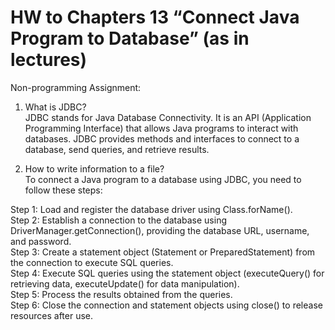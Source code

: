 # HW to Chapters 13 “Connect Java Program to Database” (as in lectures)

Non-programming Assignment:<br>
1) What is JDBC?<br>
JDBC stands for Java Database Connectivity. It is an API (Application Programming Interface) that allows Java programs to interact with databases. JDBC provides methods and interfaces to connect to a database, send queries, and retrieve results.<br>

2) How to write information to a file?<br>
To connect a Java program to a database using JDBC, you need to follow these steps:<br>

Step 1: Load and register the database driver using Class.forName().<br>
Step 2: Establish a connection to the database using DriverManager.getConnection(), providing the database URL, username, and password.<br>
Step 3: Create a statement object (Statement or PreparedStatement) from the connection to execute SQL queries.<br>
Step 4: Execute SQL queries using the statement object (executeQuery() for retrieving data, executeUpdate() for data manipulation).<br>
Step 5: Process the results obtained from the queries.<br>
Step 6: Close the connection and statement objects using close() to release resources after use.<br>